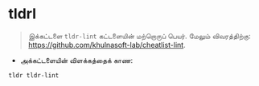# tldrl

> இக்கட்டளை `tldr-lint` கட்டளையின் மற்றொருப் பெயர்.
> மேலும் விவரத்திற்கு: <https://github.com/khulnasoft-lab/cheatlist-lint>.

- அக்கட்டளையின் விளக்கத்தைக் காண:

`tldr tldr-lint`
